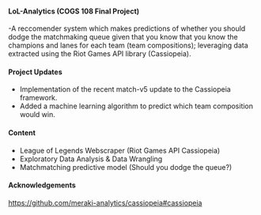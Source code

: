 #### LoL-Analytics (COGS 108 Final Project) ####
-A reccomender system which makes predictions of whether you should dodge the matchmaking queue given that you know that you know the champions and lanes for each team (team compositions); leveraging data extracted using the Riot Games API library (Cassiopeia). 

#### Project Updates ####
- Implementation of the recent match-v5 update to the Cassiopeia framework.
- Added a machine learning algorithm to predict which team composition would win.

#### Content ####
- League of Legends Webscraper (Riot Games API Cassiopeia)
- Exploratory Data Analysis & Data Wrangling
- Matchmatching predictive model (Should you dodge the queue?)

#### Acknowledgements ####
https://github.com/meraki-analytics/cassiopeia#cassiopeia
